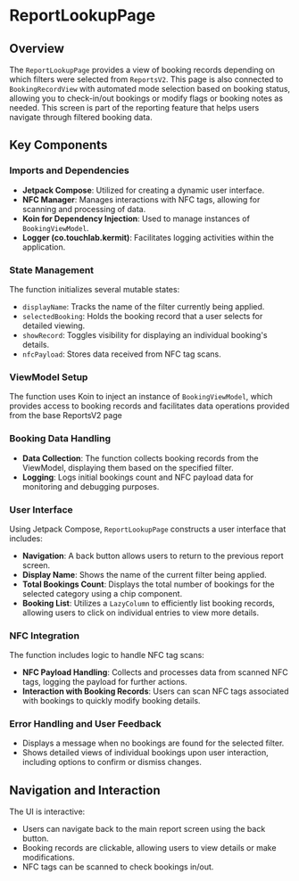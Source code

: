# ReportLookupPage

## Overview

The `ReportLookupPage` provides a view of booking records depending on which filters were selected from `ReportsV2`. This page is also connected to `BookingRecordView` with automated mode selection based on booking status, allowing you to check-in/out bookings or modify flags or booking notes as needed. This screen is part of the reporting feature that helps users navigate through filtered booking data.

## Key Components

### Imports and Dependencies
- **Jetpack Compose**: Utilized for creating a dynamic user interface.
- **NFC Manager**: Manages interactions with NFC tags, allowing for scanning and processing of data.
- **Koin for Dependency Injection**: Used to manage instances of `BookingViewModel`.
- **Logger (co.touchlab.kermit)**: Facilitates logging activities within the application.

### State Management
The function initializes several mutable states:
- `displayName`: Tracks the name of the filter currently being applied.
- `selectedBooking`: Holds the booking record that a user selects for detailed viewing.
- `showRecord`: Toggles visibility for displaying an individual booking's details.
- `nfcPayload`: Stores data received from NFC tag scans.

### ViewModel Setup
The function uses Koin to inject an instance of `BookingViewModel`, which provides access to booking records and facilitates data operations provided from the base ReportsV2 page

### Booking Data Handling
- **Data Collection**: The function collects booking records from the ViewModel, displaying them based on the specified filter.
- **Logging**: Logs initial bookings count and NFC payload data for monitoring and debugging purposes.

### User Interface
Using Jetpack Compose, `ReportLookupPage` constructs a user interface that includes:
- **Navigation**: A back button allows users to return to the previous report screen.
- **Display Name**: Shows the name of the current filter being applied.
- **Total Bookings Count**: Displays the total number of bookings for the selected category using a chip component.
- **Booking List**: Utilizes a `LazyColumn` to efficiently list booking records, allowing users to click on individual entries to view more details.

### NFC Integration
The function includes logic to handle NFC tag scans:
- **NFC Payload Handling**: Collects and processes data from scanned NFC tags, logging the payload for further actions.
- **Interaction with Booking Records**: Users can scan NFC tags associated with bookings to quickly modify booking details.

### Error Handling and User Feedback
- Displays a message when no bookings are found for the selected filter.
- Shows detailed views of individual bookings upon user interaction, including options to confirm or dismiss changes.

## Navigation and Interaction
The UI is interactive:
- Users can navigate back to the main report screen using the back button.
- Booking records are clickable, allowing users to view details or make modifications.
- NFC tags can be scanned to check bookings in/out.
